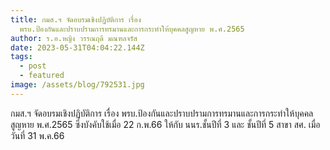 ```yaml
---
title: กมส.ฯ จัดอบรมเชิงปฏิบัติการ เรื่อง
  พรบ.ป้องกันและปราบปรามการทรมานและการกระทำให้บุคคลสูญหาย พ.ศ.2565
author: ร.อ.หญิง วรรณฤดี มณฑลจรัส
date: 2023-05-31T04:04:22.144Z
tags:
  - post
  - featured
image: /assets/blog/792531.jpg
---
```

กมส.ฯ จัดอบรมเชิงปฏิบัติการ เรื่อง พรบ.ป้องกันและปราบปรามการทรมานและการกระทำให้บุคคลสูญหาย พ.ศ.2565 ซึ่งบังคับใช้เมื่อ 22 ก.พ.66 ให้กับ นนร.ชั้นปีที่ 3 และ ชั้นปีที่ 5 สาขา สศ. เมื่อวันที่ 31 พ.ค.66